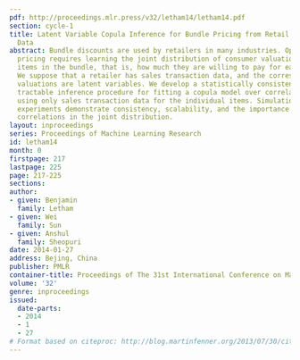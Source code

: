 ```yaml
---
pdf: http://proceedings.mlr.press/v32/letham14/letham14.pdf
section: cycle-1
title: Latent Variable Copula Inference for Bundle Pricing from Retail Transaction
  Data
abstract: Bundle discounts are used by retailers in many industries. Optimal bundle
  pricing requires learning the joint distribution of consumer valuations for the
  items in the bundle, that is, how much they are willing to pay for each of the items.
  We suppose that a retailer has sales transaction data, and the corresponding consumer
  valuations are latent variables. We develop a statistically consistent and computationally
  tractable inference procedure for fitting a copula model over correlated valuations,
  using only sales transaction data for the individual items. Simulations and data
  experiments demonstrate consistency, scalability, and the importance of incorporating
  correlations in the joint distribution.
layout: inproceedings
series: Proceedings of Machine Learning Research
id: letham14
month: 0
firstpage: 217
lastpage: 225
page: 217-225
sections: 
author:
- given: Benjamin
  family: Letham
- given: Wei
  family: Sun
- given: Anshul
  family: Sheopuri
date: 2014-01-27
address: Bejing, China
publisher: PMLR
container-title: Proceedings of The 31st International Conference on Machine Learning
volume: '32'
genre: inproceedings
issued:
  date-parts:
  - 2014
  - 1
  - 27
# Format based on citeproc: http://blog.martinfenner.org/2013/07/30/citeproc-yaml-for-bibliographies/
---
```

